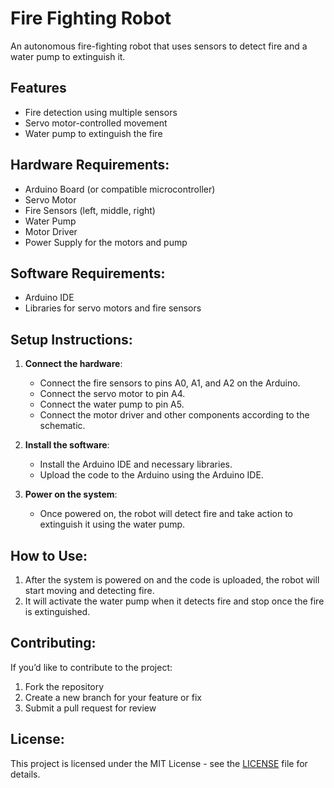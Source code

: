 # Fire Fighting Robot

An autonomous fire-fighting robot that uses sensors to detect fire and a water pump to extinguish it.

## Features
- Fire detection using multiple sensors
- Servo motor-controlled movement
- Water pump to extinguish the fire

## Hardware Requirements:
- Arduino Board (or compatible microcontroller)
- Servo Motor
- Fire Sensors (left, middle, right)
- Water Pump
- Motor Driver
- Power Supply for the motors and pump

## Software Requirements:
- Arduino IDE
- Libraries for servo motors and fire sensors

## Setup Instructions:

1. **Connect the hardware**:
   - Connect the fire sensors to pins A0, A1, and A2 on the Arduino.
   - Connect the servo motor to pin A4.
   - Connect the water pump to pin A5.
   - Connect the motor driver and other components according to the schematic.

2. **Install the software**:
   - Install the Arduino IDE and necessary libraries.
   - Upload the code to the Arduino using the Arduino IDE.

3. **Power on the system**:
   - Once powered on, the robot will detect fire and take action to extinguish it using the water pump.

## How to Use:

1. After the system is powered on and the code is uploaded, the robot will start moving and detecting fire.
2. It will activate the water pump when it detects fire and stop once the fire is extinguished.

## Contributing:

If you’d like to contribute to the project:
1. Fork the repository
2. Create a new branch for your feature or fix
3. Submit a pull request for review

## License:
This project is licensed under the MIT License - see the [LICENSE](LICENSE) file for details.
